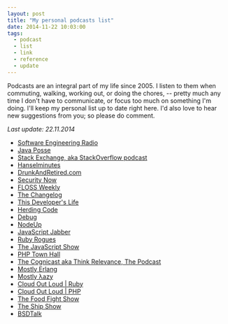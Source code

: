```yaml
---
layout: post
title: "My personal podcasts list"
date: 2014-11-22 10:03:00
tags:
  - podcast
  - list
  - link
  - reference
  - update
---
```


Podcasts are an integral part of my life since 2005. I listen to them when commuting, walking,
working out, or doing the chores, -- pretty much any time I don't have to communicate, or focus too
much on something I'm doing. I'll keep my personal list up to date right here. I'd also love to hear
new suggestions from you; so please do comment.

_Last update: 22.11.2014_

- [Software Engineering Radio](http://www.se-radio.net/)
- [Java Posse](http://javaposse.com/)
- [Stack Exchange, aka StackOverflow podcast](http://blog.stackoverflow.com/category/podcasts/)
- [Hanselminutes](http://www.hanselminutes.com/)
- [DrunkAndRetired.com](http://drunkandretired.com/)
- [Security Now](http://twit.tv/sn)
- [FLOSS Weekly](http://twit.tv/FLOSS)
- [The Changelog](http://thechangelog.com/podcast/)
- [This Developer's Life](http://thisdeveloperslife.com/)
- [Herding Code](http://herdingcode.com/)
- [Debug](https://itunes.apple.com/us/podcast/debug/id578812394)
- [NodeUp](http://nodeup.com/)
- [JavaScript Jabber](http://javascriptjabber.com/)
- [Ruby Rogues](http://rubyrogues.com/)
- [The JavaScript Show](http://javascriptshow.com/)
- [PHP Town Hall](http://phptownhall.com/)
- [The Cognicast aka Think Relevance, The Podcast](http://blog.cognitect.com/cognicast)
- [Mostly Erlang](http://mostlyerlang.com/)
- [Mostly λazy](http://mostlylazy.com/)
- [Cloud Out Loud | Ruby](https://itunes.apple.com/us/podcast/cloud-out-loud-ruby/id408098989)
- [Cloud Out Loud | PHP](https://itunes.apple.com/us/podcast/cloud-out-loud-php/id486510242)
- [The Food Fight Show](http://foodfightshow.org/)
- [The Ship Show](http://theshipshow.com/)
- [BSDTalk](http://bsdtalk.blogspot.com/)
